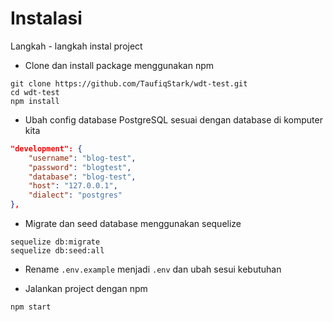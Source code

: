 # Instalasi
Langkah - langkah instal project

* Clone dan install package menggunakan npm
```
git clone https://github.com/TaufiqStark/wdt-test.git
cd wdt-test
npm install
```

* Ubah config database PostgreSQL sesuai dengan database di komputer kita
```json
"development": {
    "username": "blog-test",
    "password": "blogtest",
    "database": "blog-test",
    "host": "127.0.0.1",
    "dialect": "postgres"
},
```

* Migrate dan seed database menggunakan sequelize
```
sequelize db:migrate
sequelize db:seed:all
```

* Rename `.env.example` menjadi `.env` dan ubah sesui kebutuhan

* Jalankan project dengan npm
```
npm start
```
